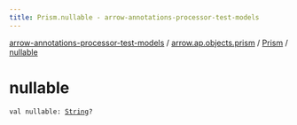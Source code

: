 ```yaml
---
title: Prism.nullable - arrow-annotations-processor-test-models
---
```


[arrow-annotations-processor-test-models](../../index.html) / [arrow.ap.objects.prism](../index.html) / [Prism](index.html) / [nullable](./nullable.html)

# nullable

`val nullable: `[`String`](https://kotlinlang.org/api/latest/jvm/stdlib/kotlin/-string/index.html)`?`
